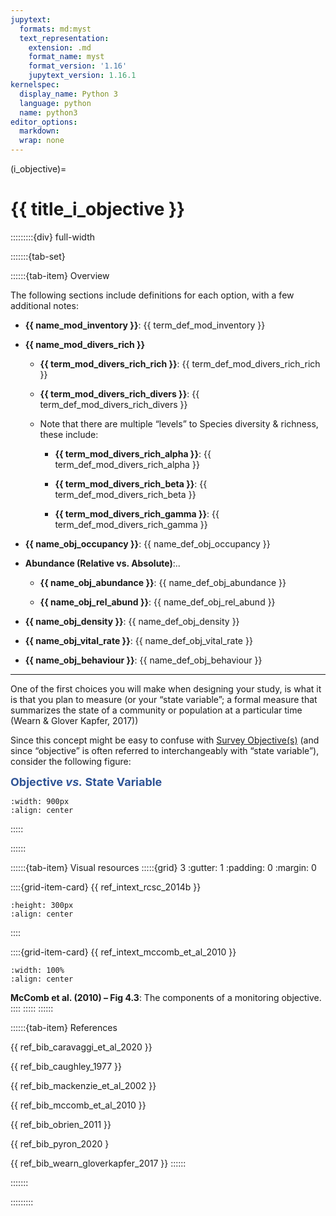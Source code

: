 ```yaml
---
jupytext:
  formats: md:myst
  text_representation:
    extension: .md
    format_name: myst
    format_version: '1.16'
    jupytext_version: 1.16.1
kernelspec:
  display_name: Python 3
  language: python
  name: python3
editor_options: 
  markdown: 
  wrap: none
---
```

(i_objective)=
# {{ title_i_objective }}

:::::::::{div} full-width

:::::::{tab-set}

::::::{tab-item} Overview

The following sections include definitions for each option, with a few additional notes:

- **{{ name_mod_inventory }}**: {{ term_def_mod_inventory }}

- **{{ name_mod_divers_rich }}**

    - **{{ term_mod_divers_rich_rich }}**: {{ term_def_mod_divers_rich_rich }}

    - **{{ term_mod_divers_rich_divers }}**: {{ term_def_mod_divers_rich_divers }}

    - Note that there are multiple “levels” to Species diversity & richness, these include:

        -   **{{ term_mod_divers_rich_alpha }}**: {{ term_def_mod_divers_rich_alpha }}

        -   **{{ term_mod_divers_rich_beta }}**: {{ term_def_mod_divers_rich_beta }}

        -   **{{ term_mod_divers_rich_gamma }}**: {{ term_def_mod_divers_rich_gamma }}

- **{{ name_obj_occupancy }}**: {{ name_def_obj_occupancy }}

- **Abundance (Relative vs. Absolute)**:..

    - **{{ name_obj_abundance }}**: {{ name_def_obj_abundance }}
  
    - **{{ name_obj_rel_abund }}**: {{ name_def_obj_rel_abund }}

- **{{ name_obj_density }}**: {{ name_def_obj_density }}

- **{{ name_obj_vital_rate }}**: {{ name_def_obj_vital_rate }}

- **{{ name_obj_behaviour }}**: {{ name_def_obj_behaviour }}

***

One of the first choices you will make when designing your study, is what it is that you plan to measure (or your “state variable”; a formal measure that summarizes the state of a community or population at a particular time (Wearn & Glover Kapfer, 2017))

Since this concept might be easy to confuse with [Survey Objective(s)](/glossary_ref/09_glossary.md#survey_objectives) (and since “objective” is often referred to interchangeably with “state variable”), consider the following figure:

**<font size="4"><span style="color:#2F5496">Objective *vs.* State Variable</font></span>**

```{figure} ../03_images/03_image_files/00_FIG_obj_state_var.png
:width: 900px
:align: center
```

:::::

::::::

::::::{tab-item} Visual resources
:::::{grid} 3
:gutter: 1
:padding: 0
:margin: 0

::::{grid-item-card} {{ ref_intext_rcsc_2014b }}
```{figure} ../03_images/03_image_files/00_FIG_obj_state_var.png
:height: 300px
:align: center
```

::::

::::{grid-item-card} {{ ref_intext_mccomb_et_al_2010 }}
```{figure} ../03_images/03_image_files/mccomb_et_al_2010_fig4_3_clipped.png
:width: 100%
:align: center
```
**McComb et al. (2010) – Fig 4.3**: The components of a monitoring objective.
::::
:::::
::::::

::::::{tab-item} References

{{ ref_bib_caravaggi_et_al_2020 }}

{{ ref_bib_caughley_1977 }}

{{ ref_bib_mackenzie_et_al_2002 }}

{{ ref_bib_mccomb_et_al_2010 }}

{{ ref_bib_obrien_2011 }}

{{ ref_bib_pyron_2020 }

{{ ref_bib_wearn_gloverkapfer_2017 }}
::::::

:::::::

:::::::::
